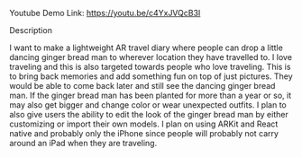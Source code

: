 Youtube Demo Link:
https://youtu.be/c4YxJVQcB3I

Description

I want to make a lightweight AR travel diary where people can drop a little dancing ginger
bread man to wherever location they have travelled to. I love traveling and this is also targeted
towards people who love traveling. This is to bring back memories and add something fun on
top of just pictures. They would be able to come back later and still see the dancing ginger
bread man. If the ginger bread man has been planted for more than a year or so, it may also
get bigger and change color or wear unexpected outfits. I plan to also give users the ability to
edit the look of the ginger bread man by either customizing or import their own models. I plan
on using ARKit and React native and probably only the iPhone since people will probably not
carry around an iPad when they are traveling.
